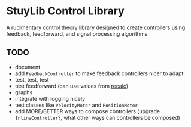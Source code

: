 # StuyLib Control Library

A rudimentary control theory library designed to create controllers using feedback, feedforward, and signal processing algorithms.

## TODO

* document
* add `FeedbackController` to make feedback controllers nicer to adapt
* test, test, test
* test feedforward (can use values from [recalc](https://www.reca.lc/))
* graphs
* integrate with logging nicely
* test classes like `VelocityMotor` and `PositionMotor`
* add MORE/BETTER ways to compose controllers (upgrade `InlineController`?, what other ways can controllers be composed)
